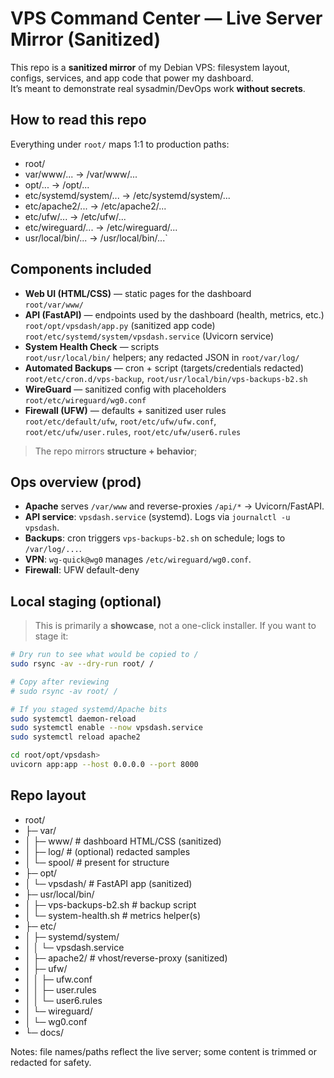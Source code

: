 # VPS Command Center — Live Server Mirror (Sanitized)

This repo is a **sanitized mirror** of my Debian VPS: filesystem layout, configs, services, and app code that power my dashboard.  
It’s meant to demonstrate real sysadmin/DevOps work **without secrets**.

## How to read this repo
Everything under `root/` maps 1:1 to production paths:

- root/
- var/www/... -> /var/www/...
- opt/... -> /opt/...
- etc/systemd/system/... -> /etc/systemd/system/...
- etc/apache2/... -> /etc/apache2/...
- etc/ufw/... -> /etc/ufw/...
- etc/wireguard/... -> /etc/wireguard/...
- usr/local/bin/... -> /usr/local/bin/...`


## Components included
- **Web UI (HTML/CSS)** — static pages for the dashboard  
  `root/var/www/`
- **API (FastAPI)** — endpoints used by the dashboard (health, metrics, etc.)  
  `root/opt/vpsdash/app.py` (sanitized app code)  
  `root/etc/systemd/system/vpsdash.service` (Uvicorn service)
- **System Health Check** — scripts  
  `root/usr/local/bin/` helpers; any redacted JSON in `root/var/log/`
- **Automated Backups** — cron + script (targets/credentials redacted)  
  `root/etc/cron.d/vps-backup`, `root/usr/local/bin/vps-backups-b2.sh`
- **WireGuard** — sanitized config with placeholders  
  `root/etc/wireguard/wg0.conf`
- **Firewall (UFW)** — defaults + sanitized user rules  
  `root/etc/default/ufw`, `root/etc/ufw/ufw.conf`,  
  `root/etc/ufw/user.rules`, `root/etc/ufw/user6.rules`

> The repo mirrors **structure + behavior**;

## Ops overview (prod)
- **Apache** serves `/var/www` and reverse-proxies `/api/*` → Uvicorn/FastAPI.
- **API service**: `vpsdash.service` (systemd). Logs via `journalctl -u vpsdash`.
- **Backups**: cron triggers `vps-backups-b2.sh` on schedule; logs to `/var/log/...`.
- **VPN**: `wg-quick@wg0` manages `/etc/wireguard/wg0.conf`.
- **Firewall**: UFW default-deny

## Local staging (optional)
> This is primarily a **showcase**, not a one-click installer. If you want to stage it:

```bash
# Dry run to see what would be copied to /
sudo rsync -av --dry-run root/ /

# Copy after reviewing
# sudo rsync -av root/ /

# If you staged systemd/Apache bits
sudo systemctl daemon-reload
sudo systemctl enable --now vpsdash.service
sudo systemctl reload apache2

cd root/opt/vpsdash>
uvicorn app:app --host 0.0.0.0 --port 8000
```

## Repo layout

- root/
- ├─ var/
- │  ├─ www/                         # dashboard HTML/CSS (sanitized)
- │  ├─ log/                         # (optional) redacted samples
- │  └─ spool/                       # present for structure
- ├─ opt/
- │  └─ vpsdash/                     # FastAPI app (sanitized)
- ├─ usr/local/bin/
- │  ├─ vps-backups-b2.sh                # backup script
- │  └─ system-health.sh             # metrics helper(s)
- ├─ etc/
- │  ├─ systemd/system/
- │  │  └─ vpsdash.service
- │  ├─ apache2/                     # vhost/reverse-proxy (sanitized)
- │  ├─ ufw/
- │  │  ├─ ufw.conf
- │  │  ├─ user.rules
- │  │  └─ user6.rules
- │  └─ wireguard/
- │     └─ wg0.conf
- └─ docs/

Notes: file names/paths reflect the live server; some content is trimmed or redacted for safety.


